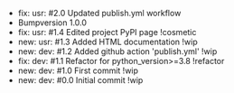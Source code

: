 - fix: usr: #2.0 Updated publish.yml workflow
- Bumpversion 1.0.0
- fix: usr: #1.4 Edited project PyPI page !cosmetic
- new: usr: #1.3 Added HTML documentation !wip
- new: dev: #1.2 Added github action 'publish.yml' !wip
- fix: dev: #1.1 Refactor for python_version>=3.8 !refactor
- new: dev: #1.0 First commit !wip
- new: dev: #0.0 Initial commit !wip
